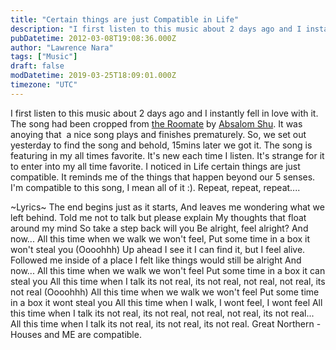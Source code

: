 ```yaml
---
title: "Certain things are just Compatible in Life"
description: "I first listen to this music about 2 days ago and I instantly fell in love with it. The song had been cropped from the Roomate(http://en.wikipedia.org/wiki/Th..."
pubDatetime: 2012-03-08T19:08:36.000Z
author: "Lawrence Nara"
tags: ["Music"]
draft: false
modDatetime: 2019-03-25T18:09:01.000Z
timezone: "UTC"
---
```


I first listen to this music about 2 days ago and I instantly fell in love with it. The song had been cropped from [the Roomate](http://en.wikipedia.org/wiki/The_Roommate) by [Absalom Shu](http://twitter.com/absalomshu). It was anoying that  a nice song plays and finishes prematurely. So, we set out yesterday to find the song and behold, 15mins later we got it. The song is featuring in my all times favorite. It's new each time I listen. It's strange for it to enter into my all time favorite. I noticed in Life certain things are just compatible. It reminds me of the things that happen beyond our 5 senses. I'm compatible to this song, I mean all of it :). Repeat, repeat, repeat....

~Lyrics~ The end begins just as it starts, And leaves me wondering what we left behind. Told me not to talk but please explain My thoughts that float around my mind So take a step back will you Be alright, feel alright? And now... All this time when we walk we won't feel, Put some time in a box it won't steal you (Oooohhh) Up ahead I see it I can find it, but I feel alive. Followed me inside of a place I felt like things would still be alright And now... All this time when we walk we won't feel Put some time in a box it can steal you All this time when I talk its not real, its not real, not real, not real, its not real (Oooohhh) All this time when we walk we won't feel Put some time in a box it wont steal you All this time when I walk, I wont feel, I wont feel All this time when I talk its not real, its not real, not real, not real, its not real... All this time when I talk its not real, its not real, its not real. Great Northern - Houses and ME are compatible.